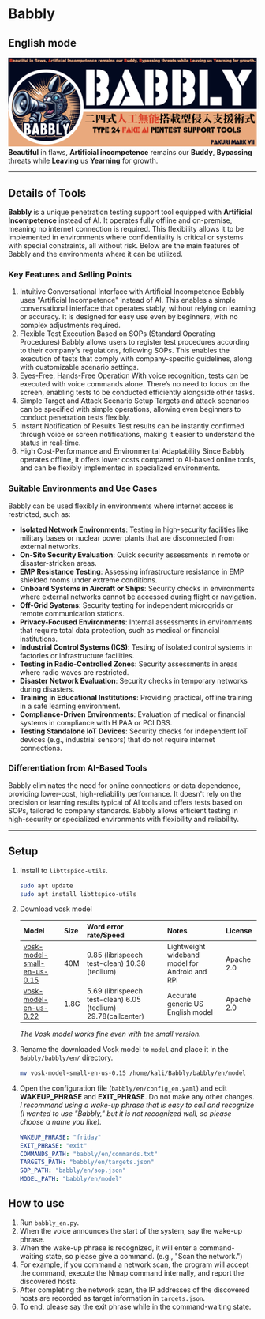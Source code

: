 # Babbly

## English mode

![Babbly banner](../../images/Babbly_banner.png)
**Beautiful** in flaws, **Artificial incompetence** remains our **Buddy**, **Bypassing** threats while **Leaving** us **Yearning** for growth.

---

## Details of Tools

**Babbly** is a unique penetration testing support tool equipped with **Artificial Incompetence** instead of AI. It operates fully offline and on-premise, meaning no internet connection is required. This flexibility allows it to be implemented in environments where confidentiality is critical or systems with special constraints, all without risk. Below are the main features of Babbly and the environments where it can be utilized.

### Key Features and Selling Points

1. Intuitive Conversational Interface with Artificial Incompetence
   Babbly uses "Artificial Incompetence" instead of AI. This enables a simple conversational interface that operates stably, without relying on learning or accuracy. It is designed for easy use even by beginners, with no complex adjustments required.
2. Flexible Test Execution Based on SOPs (Standard Operating Procedures)
   Babbly allows users to register test procedures according to their company's regulations, following SOPs. This enables the execution of tests that comply with company-specific guidelines, along with customizable scenario settings.
3. Eyes-Free, Hands-Free Operation
   With voice recognition, tests can be executed with voice commands alone. There’s no need to focus on the screen, enabling tests to be conducted efficiently alongside other tasks.
4. Simple Target and Attack Scenario Setup
   Targets and attack scenarios can be specified with simple operations, allowing even beginners to conduct penetration tests flexibly.
5. Instant Notification of Results
   Test results can be instantly confirmed through voice or screen notifications, making it easier to understand the status in real-time.
6. High Cost-Performance and Environmental Adaptability
   Since Babbly operates offline, it offers lower costs compared to AI-based online tools, and can be flexibly implemented in specialized environments.

### Suitable Environments and Use Cases

Babbly can be used flexibly in environments where internet access is restricted, such as:  

- **Isolated Network Environments**: Testing in high-security facilities like military bases or nuclear power plants that are disconnected from external networks.
- **On-Site Security Evaluation**: Quick security assessments in remote or disaster-stricken areas.
- **EMP Resistance Testing**: Assessing infrastructure resistance in EMP shielded rooms under extreme conditions.
- **Onboard Systems in Aircraft or Ships**: Security checks in environments where external networks cannot be accessed during flight or navigation.
- **Off-Grid Systems**: Security testing for independent microgrids or remote communication stations.
- **Privacy-Focused Environments**: Internal assessments in environments that require total data protection, such as medical or financial institutions.
- **Industrial Control Systems (ICS)**: Testing of isolated control systems in factories or infrastructure facilities.
- **Testing in Radio-Controlled Zones**: Security assessments in areas where radio waves are restricted.
- **Disaster Network Evaluation**: Security checks in temporary networks during disasters.
- **Training in Educational Institutions**: Providing practical, offline training in a safe learning environment.
- **Compliance-Driven Environments**: Evaluation of medical or financial systems in compliance with HIPAA or PCI DSS.
- **Testing Standalone IoT Devices**: Security checks for independent IoT devices (e.g., industrial sensors) that do not require internet connections.

### Differentiation from AI-Based Tools

Babbly eliminates the need for online connections or data dependence, providing lower-cost, high-reliability performance. It doesn't rely on the precision or learning results typical of AI tools and offers tests based on SOPs, tailored to company standards. Babbly allows efficient testing in high-security or specialized environments with flexibility and reliability.

---

## Setup

1. Install to `libttspico-utils`.  

   ``` bash
   sudo apt update
   sudo apt install libttspico-utils
   ```

2. Download vosk model  

   | Model | Size | Word error rate/Speed | Notes | License |
   | ---- | ---- |---- | ---- |---- |
   | [vosk-model-small-en-us-0.15](https://alphacephei.com/vosk/models/vosk-model-small-en-us-0.15.zip) | 40M | 9.85 (librispeech test-clean) 10.38 (tedlium) | Lightweight wideband model for Android and RPi| Apache 2.0 |
   | [vosk-model-en-us-0.22](https://alphacephei.com/vosk/models/vosk-model-en-us-0.22.zip) | 1.8G | 5.69 (librispeech test-clean) 6.05 (tedlium) 29.78(callcenter) | Accurate generic US English model| Apache 2.0 |

   *The Vosk model works fine even with the small version.*

3. Rename the downloaded Vosk model to `model` and place it in the `Babbly/babbly/en/` directory.  

   ``` bash
   mv vosk-model-small-en-us-0.15 /home/kali/Babbly/babbly/en/model
   ```

4. Open the configuration file (`babbly/en/config_en.yaml`) and edit **WAKEUP_PHRASE** and **EXIT_PHRASE**. Do not make any other changes.  
   *I recommend using a wake-up phrase that is easy to call and recognize (I wanted to use "Babbly," but it is not recognized well, so please choose a name you like).*

   ``` yaml
   WAKEUP_PHRASE: "friday"
   EXIT_PHRASE: "exit"
   COMMANDS_PATH: "babbly/en/commands.txt"
   TARGETS_PATH: "babbly/en/targets.json"
   SOP_PATH: "babbly/en/sop.json"
   MODEL_PATH: "babbly/en/model"
   ```

## How to use

1. Run `babbly_en.py`.
2. When the voice announces the start of the system, say the wake-up phrase.
3. When the wake-up phrase is recognized, it will enter a command-waiting state, so please give a command. (e.g., "Scan the network.")
4. For example, if you command a network scan, the program will accept the command, execute the Nmap command internally, and report the discovered hosts.
5. After completing the network scan, the IP addresses of the discovered hosts are recorded as target information in `targets.json`.
6. To end, please say the exit phrase while in the command-waiting state.

